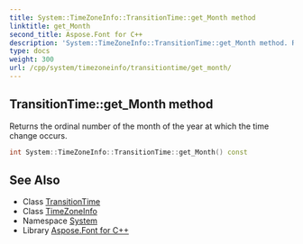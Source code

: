 ```yaml
---
title: System::TimeZoneInfo::TransitionTime::get_Month method
linktitle: get_Month
second_title: Aspose.Font for C++
description: 'System::TimeZoneInfo::TransitionTime::get_Month method. Returns the ordinal number of the month of the year at which the time change occurs in C++.'
type: docs
weight: 300
url: /cpp/system/timezoneinfo/transitiontime/get_month/
---
```

## TransitionTime::get_Month method


Returns the ordinal number of the month of the year at which the time change occurs.

```cpp
int System::TimeZoneInfo::TransitionTime::get_Month() const
```

## See Also

* Class [TransitionTime](../)
* Class [TimeZoneInfo](../../)
* Namespace [System](../../../)
* Library [Aspose.Font for C++](../../../../)
